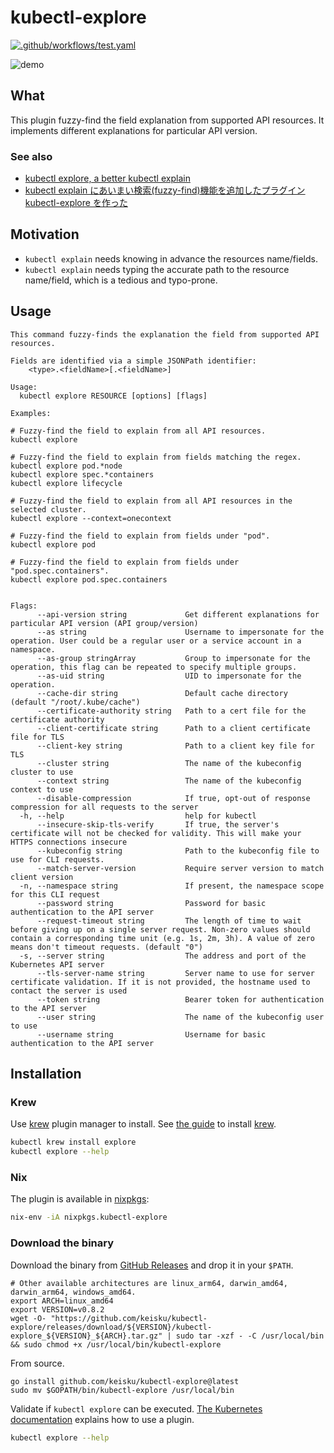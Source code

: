 # kubectl-explore

[![.github/workflows/test.yaml](https://github.com/keisku/kubectl-explore/actions/workflows/go_test.yaml/badge.svg)](https://github.com/keisku/kubectl-explore/actions/workflows/go_test.yaml)

![demo](./demo.gif)

## What

This plugin fuzzy-find the field explanation from supported API resources. It implements different explanations for particular API version.

### See also

- [kubectl explore, a better kubectl explain](https://keisku.medium.com/kubectl-explore-a-better-kubectl-explain-46a939fafe3a)
- [kubectl explain にあいまい検索(fuzzy-find)機能を追加したプラグイン kubectl-explore を作った](https://zenn.dev/kskumgk63/articles/d52be6c4a31bbb)

## Motivation

- `kubectl explain` needs knowing in advance the resources name/fields.
- `kubectl explain` needs typing the accurate path to the resource name/field, which is a tedious and typo-prone.

## Usage

```
This command fuzzy-finds the explanation the field from supported API resources.

Fields are identified via a simple JSONPath identifier:
	<type>.<fieldName>[.<fieldName>]

Usage:
  kubectl explore RESOURCE [options] [flags]

Examples:

# Fuzzy-find the field to explain from all API resources.
kubectl explore

# Fuzzy-find the field to explain from fields matching the regex.
kubectl explore pod.*node
kubectl explore spec.*containers
kubectl explore lifecycle

# Fuzzy-find the field to explain from all API resources in the selected cluster.
kubectl explore --context=onecontext

# Fuzzy-find the field to explain from fields under "pod".
kubectl explore pod

# Fuzzy-find the field to explain from fields under "pod.spec.containers".
kubectl explore pod.spec.containers


Flags:
      --api-version string             Get different explanations for particular API version (API group/version)
      --as string                      Username to impersonate for the operation. User could be a regular user or a service account in a namespace.
      --as-group stringArray           Group to impersonate for the operation, this flag can be repeated to specify multiple groups.
      --as-uid string                  UID to impersonate for the operation.
      --cache-dir string               Default cache directory (default "/root/.kube/cache")
      --certificate-authority string   Path to a cert file for the certificate authority
      --client-certificate string      Path to a client certificate file for TLS
      --client-key string              Path to a client key file for TLS
      --cluster string                 The name of the kubeconfig cluster to use
      --context string                 The name of the kubeconfig context to use
      --disable-compression            If true, opt-out of response compression for all requests to the server
  -h, --help                           help for kubectl
      --insecure-skip-tls-verify       If true, the server's certificate will not be checked for validity. This will make your HTTPS connections insecure
      --kubeconfig string              Path to the kubeconfig file to use for CLI requests.
      --match-server-version           Require server version to match client version
  -n, --namespace string               If present, the namespace scope for this CLI request
      --password string                Password for basic authentication to the API server
      --request-timeout string         The length of time to wait before giving up on a single server request. Non-zero values should contain a corresponding time unit (e.g. 1s, 2m, 3h). A value of zero means don't timeout requests. (default "0")
  -s, --server string                  The address and port of the Kubernetes API server
      --tls-server-name string         Server name to use for server certificate validation. If it is not provided, the hostname used to contact the server is used
      --token string                   Bearer token for authentication to the API server
      --user string                    The name of the kubeconfig user to use
      --username string                Username for basic authentication to the API server
```

## Installation

### Krew

Use [krew](https://krew.sigs.k8s.io/) plugin manager to install.
See [the guide](https://krew.sigs.k8s.io/docs/user-guide/setup/install/) to install [krew](https://krew.sigs.k8s.io/).

```bash
kubectl krew install explore
kubectl explore --help
```

### Nix

The plugin is available in [nixpkgs](https://search.nixos.org/packages?query=kubectl-explore):

```bash
nix-env -iA nixpkgs.kubectl-explore
```

### Download the binary

Download the binary from [GitHub Releases](https://github.com/keisku/kubectl-explore/releases) and drop it in your `$PATH`.

```shell
# Other available architectures are linux_arm64, darwin_amd64, darwin_arm64, windows_amd64.
export ARCH=linux_amd64
export VERSION=v0.8.2
wget -O- "https://github.com/keisku/kubectl-explore/releases/download/${VERSION}/kubectl-explore_${VERSION}_${ARCH}.tar.gz" | sudo tar -xzf - -C /usr/local/bin && sudo chmod +x /usr/local/bin/kubectl-explore
```

From source.

```shell
go install github.com/keisku/kubectl-explore@latest
sudo mv $GOPATH/bin/kubectl-explore /usr/local/bin
```

Validate if `kubectl explore` can be executed.
[The Kubernetes documentation](https://kubernetes.io/docs/tasks/extend-kubectl/kubectl-plugins/#using-a-plugin) explains how to use a plugin.

```bash
kubectl explore --help
```
